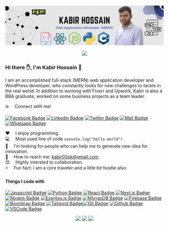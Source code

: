 ![Github Banner](github-banner.png)

<p align="center"><img src="https://komarev.com/ghpvc/?username=Developer-Kabir&style=for-the-badge" /></p>



### Hi there ✋, I'm Kabir Hossain 👋


I am an accomplished full-stack (MERN) web application developer and WordPress developer, who constantly looks for new challenges to tackle in the real world. In addition to working with Fiverr and Upwork, Kabir is also a BBA graduate, worked on some business projects as a team leader. <br>

:coffee: &emsp;Connect with me!

[![Facebook Badge](https://img.shields.io/badge/Facebook-1877F2?style=for-the-badge&logo=facebook&logoColor=white)](https://www.facebook.com/ProgrammerKabir)  [![Linkedin Badge](https://img.shields.io/badge/LinkedIn-0077B5?style=for-the-badge&logo=linkedin&logoColor=white)](https://www.linkedin.com/in/developer-kabir-hossain/) [![Twitter Badge](https://img.shields.io/badge/Twitter-1DA1F2?style=for-the-badge&logo=twitter&logoColor=white)](https://twitter.com/hakabir40) [![Mail Badge](https://img.shields.io/badge/Gmail-D14836?style=for-the-badge&logo=gmail&logoColor=white)](mailto:kabir00pk@gmail.com)  [![Whatsapp Badge](https://img.shields.io/badge/WhatsApp-25D366?style=for-the-badge&logo=whatsapp&logoColor=white)](https://wa.me/8801600116412")



:hearts: &emsp;I enjoy programming.<br/>
:computer: &emsp;Most used line of code `console.log("hello world")` <br/>
🤔 &emsp;I’m looking for people who can help me to generate new idea for innovation.<br/>
:e-mail: &emsp;How to reach me: kabir00pk@gmail.com.<br/>
😍 &emsp;Highly intersted to collaboration. <br>
⚡ &emsp;Fun fact: I am a core traveler and a liitle bit foodie also.

#### Things I code with

[![Javascript Badge](https://img.shields.io/badge/-Javascript-F0DB4F?style=for-the-badge&labelColor=black&logo=javascript&logoColor=F0DB4F)](#) [![Python Badge](https://img.shields.io/badge/python-3776AB?style=for-the-badge&logo=python&logoColor=white)](#)  [![React Badge](https://img.shields.io/badge/-React-61DBFB?style=for-the-badge&labelColor=black&logo=react&logoColor=61DBFB)](#) [![Next.js Badge](https://img.shields.io/badge/next.js-000000?style=for-the-badge&logo=nextdotjs&logoColor=white)](#) [![Nodejs Badge](https://img.shields.io/badge/-Nodejs-3C873A?style=for-the-badge&labelColor=black&logo=node.js&logoColor=3C873A)](#) [![Express.js Badge](https://img.shields.io/badge/Express.js-000000?style=for-the-badge&logo=express&logoColor=white)](#) [![MongoDB Badge](https://img.shields.io/badge/MongoDB-4EA94B?style=for-the-badge&logo=mongodb&logoColor=white)](#)  [![Firebase Badge](https://img.shields.io/badge/firebase-FFCA28?style=for-the-badge&logo=firebase&logoColor=white)](#)   [![Bootstrap Badge](https://img.shields.io/badge/bootstrap-7952B3?style=for-the-badge&logo=bootstrap&logoColor=white)](#)  [![Tailwind Badge](https://img.shields.io/badge/Tailwind%20CSS-092749?style=for-the-badge&logo=tailwindcss&logoColor=06B6D4&labelColor=000000)](#)[![Git Badge](https://img.shields.io/badge/Git-F05032?style=for-the-badge&logo=git&logoColor=white)](#)    [![Github Badge](https://img.shields.io/badge/github-181717?style=for-the-badge&logo=github&logoColor=white)](#)  [![VSCode Badge](https://img.shields.io/badge/Visual_Studio-5C2D91?style=for-the-badge&logo=visual%20studio&logoColor=white)](#) 

<div align="center">
<img width="33%" src="https://github-readme-stats.vercel.app/api?username=Developer-Kabir&show_icons=true&theme=white" />
<img width="33%" src="https://github-readme-stats.vercel.app/api/top-langs/?username=Developer-Kabir&langs_count=4&layout=compact" />
<img width="33%" src="http://github-readme-streak-stats.herokuapp.com?user=Developer-Kabir&date_format=j%20M%5B%20Y%5D" />
</div>










